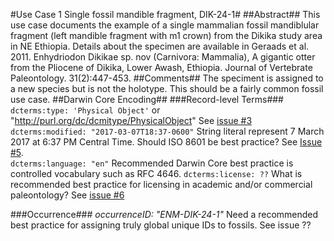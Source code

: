 #Use Case 1 Single fossil mandible fragment, DIK-24-1#
##Abstract##
This use case documents the example of a single mammalian fossil mandiblular fragment (left mandible fragment with m1 crown) from the Dikika study area in NE Ethiopia. Details about the specimen are available in Geraads et al. 2011. Enhydriodon Dikikae sp. nov (Carnivora: Mammalia), A gigantic otter from the Pliocene of Dikika, Lower Awash, Ethiopia. Journal of Vertebrate Paleontology. 31(2):447-453.
##Comments##
The speciment is assigned to a new species but is not the holotype. This should be a fairly common fossil use case.
##Darwin Core Encoding##
###Record-level Terms###
```dcterms:type: 'Physical Object'``` or "http://purl.org/dc/dcmitype/PhysicalObject" See [issue #3](https://github.com/tdwg/paleo/issues/3)   
```dcterms:modified: "2017-03-07T18:37-0600"```  String literal represent 7 March 2017 at 6:37 PM Central Time. Should ISO 8601 be best practice? See [Issue #5](https://github.com/tdwg/paleo/issues/5).   
```dcterms:language: "en"```  Recommended Darwin Core best practice is controlled vocabulary such as RFC 4646.
```dcterms:license: ??```  What is recommended best practice for licensing in academic and/or commercial paleontology? See [issue #6](https://github.com/tdwg/paleo/issues/6)

###Occurrence###
*occurrenceID: "ENM-DIK-24-1"* Need a recommended best practice for assigning truly global unique IDs to fossils. See issue ??
